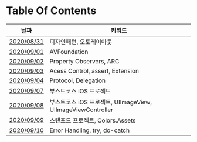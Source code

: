 # Table Of Contents
| 날짜 | 키워드 |
| --- | --- |
| [2020/08/31](week01/0831-학습정리.md) | 디자인패턴, 오토레이아웃 |
| [2020/09/01](week01/0901-학습정리.md) | AVFoundation |
| [2020/09/02](week01/0902-학습정리.md) | Property Observers, ARC |
| [2020/09/03](week01/0903-학습정리.md) | Acess Control, assert, Extension |
| [2020/09/04](week01/0904-학습정리.md) | Protocol, Delegation |
| [2020/09/07](week02/0907-학습정리.md) | 부스트코스 iOS 프로젝트 |
| [2020/09/08](week02/0908-학습정리.md) | 부스트코스 iOS 프로젝트, UIImageView, UIImageViewController |
| [2020/09/09](week02/0909-학습정리.md) | 스탠포드 프로젝트, Colors.Assets |
| [2020/09/10](week02/0910-학습정리.md) | Error Handling, try, do-catch |